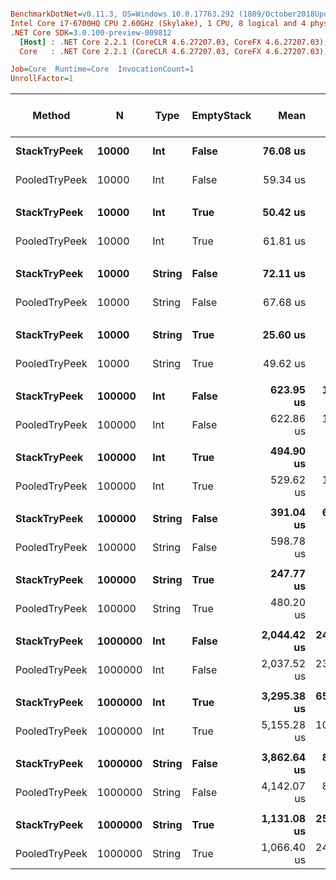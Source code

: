 ``` ini

BenchmarkDotNet=v0.11.3, OS=Windows 10.0.17763.292 (1809/October2018Update/Redstone5)
Intel Core i7-6700HQ CPU 2.60GHz (Skylake), 1 CPU, 8 logical and 4 physical cores
.NET Core SDK=3.0.100-preview-009812
  [Host] : .NET Core 2.2.1 (CoreCLR 4.6.27207.03, CoreFX 4.6.27207.03), 64bit RyuJIT
  Core   : .NET Core 2.2.1 (CoreCLR 4.6.27207.03, CoreFX 4.6.27207.03), 64bit RyuJIT

Job=Core  Runtime=Core  InvocationCount=1  
UnrollFactor=1  

```
|        Method |       N |   Type | EmptyStack |        Mean |       Error |        StdDev |      Median | Ratio | RatioSD | Gen 0/1k Op | Gen 1/1k Op | Gen 2/1k Op | Allocated Memory/Op |
|-------------- |-------- |------- |----------- |------------:|------------:|--------------:|------------:|------:|--------:|------------:|------------:|------------:|--------------------:|
|  **StackTryPeek** |   **10000** |    **Int** |      **False** |    **76.08 us** |   **5.7207 us** |    **16.6875 us** |    **73.84 us** |  **1.00** |    **0.00** |           **-** |           **-** |           **-** |                   **-** |
| PooledTryPeek |   10000 |    Int |      False |    59.34 us |   3.0636 us |     2.7158 us |    58.52 us |  0.79 |    0.18 |           - |           - |           - |                   - |
|               |         |        |            |             |             |               |             |       |         |             |             |             |                     |
|  **StackTryPeek** |   **10000** |    **Int** |       **True** |    **50.42 us** |   **1.7459 us** |     **1.5477 us** |    **49.72 us** |  **1.00** |    **0.00** |           **-** |           **-** |           **-** |                   **-** |
| PooledTryPeek |   10000 |    Int |       True |    61.81 us |   4.8244 us |    14.1491 us |    63.03 us |  1.35 |    0.26 |           - |           - |           - |                   - |
|               |         |        |            |             |             |               |             |       |         |             |             |             |                     |
|  **StackTryPeek** |   **10000** | **String** |      **False** |    **72.11 us** |   **5.7887 us** |    **16.9774 us** |    **65.00 us** |  **1.00** |    **0.00** |           **-** |           **-** |           **-** |                   **-** |
| PooledTryPeek |   10000 | String |      False |    67.68 us |   2.9908 us |     8.5330 us |    62.01 us |  1.00 |    0.25 |           - |           - |           - |                   - |
|               |         |        |            |             |             |               |             |       |         |             |             |             |                     |
|  **StackTryPeek** |   **10000** | **String** |       **True** |    **25.60 us** |   **0.4847 us** |     **0.4533 us** |    **25.32 us** |  **1.00** |    **0.00** |           **-** |           **-** |           **-** |                   **-** |
| PooledTryPeek |   10000 | String |       True |    49.62 us |   0.0631 us |     0.0492 us |    49.66 us |  1.95 |    0.03 |           - |           - |           - |                   - |
|               |         |        |            |             |             |               |             |       |         |             |             |             |                     |
|  **StackTryPeek** |  **100000** |    **Int** |      **False** |   **623.95 us** |  **12.7778 us** |    **27.5056 us** |   **611.15 us** |  **1.00** |    **0.00** |           **-** |           **-** |           **-** |                   **-** |
| PooledTryPeek |  100000 |    Int |      False |   622.86 us |  16.4245 us |    46.0561 us |   608.34 us |  1.00 |    0.07 |           - |           - |           - |                   - |
|               |         |        |            |             |             |               |             |       |         |             |             |             |                     |
|  **StackTryPeek** |  **100000** |    **Int** |       **True** |   **494.90 us** |   **0.0796 us** |     **0.0622 us** |   **494.87 us** |  **1.00** |    **0.00** |           **-** |           **-** |           **-** |                   **-** |
| PooledTryPeek |  100000 |    Int |       True |   529.62 us |  10.5436 us |    28.6846 us |   521.84 us |  1.10 |    0.08 |           - |           - |           - |                   - |
|               |         |        |            |             |             |               |             |       |         |             |             |             |                     |
|  **StackTryPeek** |  **100000** | **String** |      **False** |   **391.04 us** |  **65.0503 us** |   **189.7547 us** |   **397.66 us** |  **1.00** |    **0.00** |           **-** |           **-** |           **-** |                   **-** |
| PooledTryPeek |  100000 | String |      False |   598.78 us |   0.2685 us |     0.2242 us |   598.76 us |  0.99 |    0.09 |           - |           - |           - |                   - |
|               |         |        |            |             |             |               |             |       |         |             |             |             |                     |
|  **StackTryPeek** |  **100000** | **String** |       **True** |   **247.77 us** |   **6.6735 us** |    **12.5345 us** |   **243.61 us** |  **1.00** |    **0.00** |           **-** |           **-** |           **-** |                   **-** |
| PooledTryPeek |  100000 | String |       True |   480.20 us |   0.2383 us |     0.2112 us |   480.20 us |  1.93 |    0.06 |           - |           - |           - |                   - |
|               |         |        |            |             |             |               |             |       |         |             |             |             |                     |
|  **StackTryPeek** | **1000000** |    **Int** |      **False** | **2,044.42 us** | **243.3116 us** |   **657.8071 us** | **2,229.65 us** |  **1.00** |    **0.00** |           **-** |           **-** |           **-** |                   **-** |
| PooledTryPeek | 1000000 |    Int |      False | 2,037.52 us | 233.0823 us |   630.1516 us | 2,226.74 us |  1.02 |    0.25 |           - |           - |           - |                   - |
|               |         |        |            |             |             |               |             |       |         |             |             |             |                     |
|  **StackTryPeek** | **1000000** |    **Int** |       **True** | **3,295.38 us** | **655.1447 us** | **1,931.7088 us** | **2,615.17 us** |  **1.00** |    **0.00** |           **-** |           **-** |           **-** |                   **-** |
| PooledTryPeek | 1000000 |    Int |       True | 5,155.28 us | 103.3919 us |   194.1950 us | 5,108.63 us |  0.98 |    0.08 |           - |           - |           - |                   - |
|               |         |        |            |             |             |               |             |       |         |             |             |             |                     |
|  **StackTryPeek** | **1000000** | **String** |      **False** | **3,862.64 us** |  **88.2025 us** |   **114.6881 us** | **3,828.83 us** |  **1.00** |    **0.00** |           **-** |           **-** |           **-** |                   **-** |
| PooledTryPeek | 1000000 | String |      False | 4,142.07 us |  82.0327 us |   109.5113 us | 4,097.23 us |  1.07 |    0.04 |           - |           - |           - |                   - |
|               |         |        |            |             |             |               |             |       |         |             |             |             |                     |
|  **StackTryPeek** | **1000000** | **String** |       **True** | **1,131.08 us** | **257.2002 us** |   **758.3607 us** |   **594.54 us** |  **1.00** |    **0.00** |           **-** |           **-** |           **-** |                   **-** |
| PooledTryPeek | 1000000 | String |       True | 1,066.40 us | 241.4501 us |   711.9210 us |   590.01 us |  0.97 |    0.17 |           - |           - |           - |                   - |
